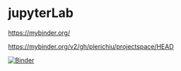 # jupyterLab

https://mybinder.org/


 https://mybinder.org/v2/gh/plerichiu/projectspace/HEAD

[![Binder](https://mybinder.org/badge_logo.svg)](https://mybinder.org/v2/gh/plerichiu/projectspace/HEAD)
